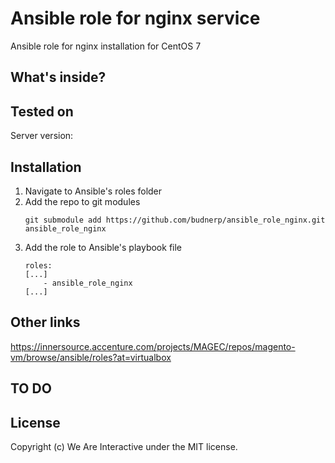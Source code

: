 #  Ansible role for nginx service
Ansible role for nginx installation for CentOS 7

## What's inside?

## Tested on
Server version: 

## Installation
1. Navigate to Ansible's roles folder
2. Add the repo to git modules
    ```
    git submodule add https://github.com/budnerp/ansible_role_nginx.git ansible_role_nginx
    ```
3. Add the role to Ansible's playbook file
    ```    
    roles:
    [...]
        - ansible_role_nginx
    [...]
    ```

## Other links
https://innersource.accenture.com/projects/MAGEC/repos/magento-vm/browse/ansible/roles?at=virtualbox

## TO DO

## License
Copyright (c) We Are Interactive under the MIT license.